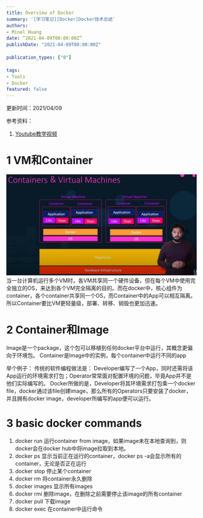```yaml
---
title: Overview of Docker
summary: '[学习笔记][Docker]Docker技术总结'
authors:
- Minel Huang
date: “2021-04-09T00:00:00Z”
publishDate: "2021-04-09T00:00:00Z"

publication_types: ["0"]

tags: 
- Tools
- Docker
featured: false
---
```


更新时间：2021/04/09

参考资料：
1. [Youtube教学视频](https://www.youtube.com/watch?v=fqMOX6JJhGo)

# 1 VM和Container
![](1.1.jpg)
当一台计算机运行多个VM时，各VM共享同一个硬件设备，但在每个VM中使用完全独立的OS，来达到各个VM完全隔离的目的。而在docker中，核心组件为container，各个container共享同一个OS，而Container中的App可以相互隔离。所以Container要比VM更轻量级，部署、转移、销毁也更加迅速。

# 2 Container和Image
Image是一个package，这个包可以移植到任何docker平台中运行，其概念更偏向于环境包。
Container是Image中的实例，每个container中运行不同的app

举个例子：
传统的软件编程做法是：
Developer编写了一个App，同时还需将该App运行的环境需求打包；Operator常常面对配置环境的问题，毕竟App并不是他们实际编写的。
Docker所做的是，Developer将其环境需求打包乘一个docker file，docker通过该file创建image，那么所有的Operators只要安装了docker，并且拥有docker image，developer所编写的app便可以运行。

# 3 basic docker commands
1. docker run
运行container from image，如果image未在本地查询到，则docker会在docker hub中将image拉取到本地。
2. docker ps
显示当前正在运行的container，docker ps -a会显示所有的container，无论是否正在运行
3. docker stop
停止某个container
4. docker rm
将container永久删除
5. docker images
显示所有images
6. docker rmi
删除image，在删除之前需要停止该image的所有container
7. docker pull
下载image
8. docker exec
在container中运行命令
